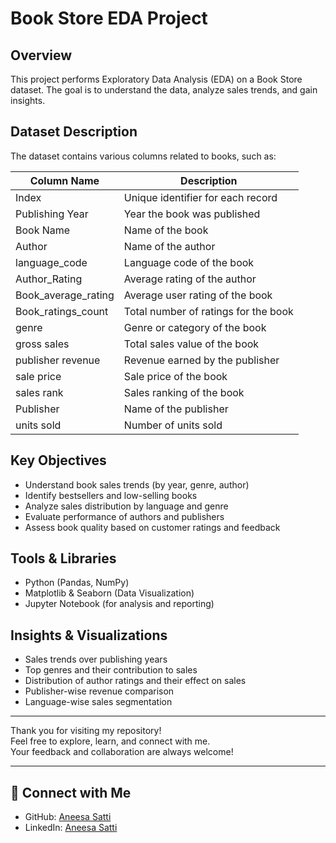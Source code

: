 # Book Store EDA Project

## Overview
This project performs Exploratory Data Analysis (EDA) on a Book Store dataset. The goal is to understand the data, analyze sales trends, and gain insights.

## Dataset Description
The dataset contains various columns related to books, such as:

| Column Name          | Description                                  |
|----------------------|----------------------------------------------|
| Index                | Unique identifier for each record             |
| Publishing Year      | Year the book was published                    |
| Book Name            | Name of the book                               |
| Author               | Name of the author                             |
| language_code        | Language code of the book                      |
| Author_Rating        | Average rating of the author                   |
| Book_average_rating  | Average user rating of the book                |
| Book_ratings_count   | Total number of ratings for the book           |
| genre                | Genre or category of the book                   |
| gross sales          | Total sales value of the book                   |
| publisher revenue    | Revenue earned by the publisher                 |
| sale price           | Sale price of the book                           |
| sales rank           | Sales ranking of the book                        |
| Publisher            | Name of the publisher                            |
| units sold           | Number of units sold                             |

## Key Objectives
- Understand book sales trends (by year, genre, author)
- Identify bestsellers and low-selling books
- Analyze sales distribution by language and genre
- Evaluate performance of authors and publishers
- Assess book quality based on customer ratings and feedback

## Tools & Libraries
- Python (Pandas, NumPy)
- Matplotlib & Seaborn (Data Visualization)
- Jupyter Notebook (for analysis and reporting)

## Insights & Visualizations
- Sales trends over publishing years
- Top genres and their contribution to sales
- Distribution of author ratings and their effect on sales
- Publisher-wise revenue comparison
- Language-wise sales segmentation

---

Thank you for visiting my repository!  
Feel free to explore, learn, and connect with me.  
Your feedback and collaboration are always welcome!

---

## 🤝 Connect with Me  
- GitHub: [Aneesa Satti](https://github.com/Aneesa281)  
- LinkedIn: [Aneesa Satti](www.linkedin.com/in/aneesa-satti-237601368)

